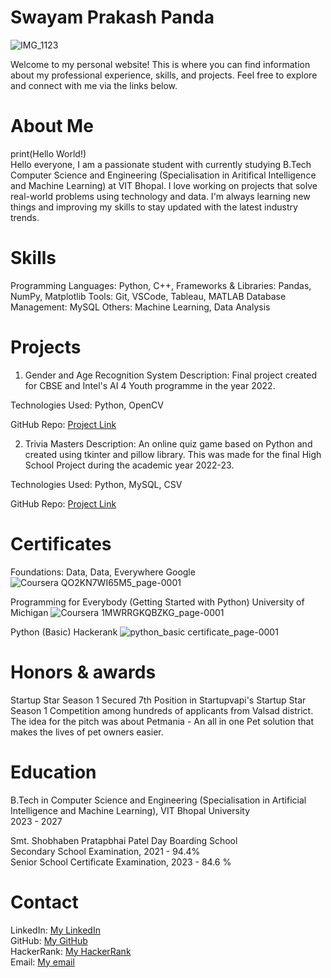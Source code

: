 # Swayam Prakash Panda
![IMG_1123](https://github.com/user-attachments/assets/b7b806ee-dd88-4ba9-a09e-9158b746f6cf)

Welcome to my personal website! This is where you can find information about my professional experience, skills, and projects. Feel free to explore and connect with me via the links below.

# About Me    
print(Hello World!)  
Hello everyone, I am a passionate student with currently studying B.Tech Computer Science and Engineering (Specialisation in Aritifical Intelligence and Machine Learning) at VIT Bhopal. I love working on projects that solve real-world problems using technology and data. I'm always learning new things and improving my skills to stay updated with the latest industry trends.

# Skills
Programming Languages: Python, C++, 
Frameworks & Libraries: Pandas, NumPy, Matplotlib
Tools: Git, VSCode, Tableau, MATLAB
Database Management: MySQL
Others: Machine Learning, Data Analysis

# Projects
1. Gender and Age Recognition System
Description: Final project created for CBSE and Intel's AI 4 Youth programme in the year 2022.

Technologies Used: Python, OpenCV

GitHub Repo: [Project Link](https://github.com/Swayam200/Intel-AI-4-Youth-Project)

2. Trivia Masters
Description: An online quiz game based on Python and created using tkinter and pillow library. This was made for the final High School Project during the academic year 2022-23.

Technologies Used: Python, MySQL, CSV

GitHub Repo: [Project Link](https://github.com/Swayam200/Trivia-MastersAn)

# Certificates
Foundations: Data, Data, Everywhere
Google
![Coursera QO2KN7WI65M5_page-0001](https://github.com/user-attachments/assets/d80dd7ff-62a9-4bbf-9e6c-aa1167ef9782)

Programming for Everybody (Getting Started with Python)
University of Michigan 
![Coursera 1MWRRGKQBZKG_page-0001](https://github.com/user-attachments/assets/e407e9d5-afd5-41e8-b886-08b104cc45a2)

Python (Basic) 
Hackerank
![python_basic certificate_page-0001](https://github.com/user-attachments/assets/3a626fd2-d48a-46a2-96d4-78ede3ba4c1b)


# Honors & awards
Startup Star Season 1
Secured 7th Position in Startupvapi's Startup Star Season 1 Competition among hundreds of applicants from Valsad district.
The idea for the pitch was about Petmania - An all in one Pet solution that makes the lives of pet owners easier.

# Education
B.Tech in Computer Science and Engineering (Specialisation in Artificial Intelligence and Machine Learning), VIT Bhopal University  
2023 - 2027

Smt. Shobhaben Pratapbhai Patel Day Boarding School  
Secondary School Examination, 2021 - 94.4%  
Senior School Certificate Examination, 2023 - 84.6 %

# Contact
LinkedIn: [My LinkedIn](https://www.linkedin.com/in/swayam200/)  
GitHub: [My GitHub](https://github.com/Swayam200)  
HackerRank: [My HackerRank](https://www.hackerrank.com/profile/swayam200)  
Email: [My email](mailto:swayam.panda200@gmail.com)
